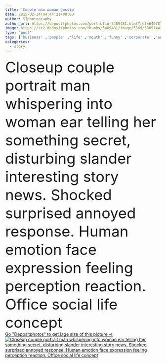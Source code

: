 ```yaml
---
title: 'Couple man woman gossip'
date: 2015-02-24T04:44:21+00:00
author: SIphotography
author_url: https://depositphotos.com/portfolio-3489481.html?ref=64678756
image: https://st2.depositphotos.com/thumbs/3489481/image/5369/53691443/api_thumb_450.jpg?forcejpeg=true
type: "post"
tags: ['business' ,'people' ,'life' ,'mouth' ,'funny' ,'corporate' ,'work' ,'private' ,'secret' ,'spread' ,'bad' ,'listen' ,'discovery' ,'humor' ,'lie' ,'amazed' ,'worker' ,'wife' ,'husband' ,'nosy' ,'keep' ,'relationship' ,'marriage' ,'Advice' ,'grapevine' ,'wrong' ,'confidential' ,'rude' ,'gossip' ,'boss' ,'pregnant' ,'employee' ,'wow' ,'hear' ,'coworkers' ,'Coworker' ,'harassment' ,'offensive' ,'rumor' ,'disbelief' ,'false' ,'rumors' ,'misunderstanding' ,'rumour' ,'inappropriate' ,'white background' ,'misled' ,'whistle blower' ,'jaw drop' ]
categories: 
  - story
---
```

<div aling="center">
            <font size="60"> Closeup couple portrait man whispering into woman ear telling her something secret, disturbing slander interesting story news. Shocked surprised annoyed response. Human emotion face expression feeling perception reaction. Office social life concept</font>   
</div>
<div>
    <a href='https://st2.depositphotos.com/thumbs/3489481/image/5369/53691443/api_thumb_450.jpg?forcejpeg=true?ref=64678756' target=_blank > Go "Depositphotos" to get lage size of this picture ->
        <img href='https://st2.depositphotos.com/thumbs/3489481/image/5369/53691443/api_thumb_450.jpg?forcejpeg=true?ref=64678756' src='https://st2.depositphotos.com/3489481/5369/i/950/depositphotos_53691443-stock-photo-couple-man-woman-gossip.jpg?forcejpeg=true' alt='Closeup couple portrait man whispering into woman ear telling her something secret, disturbing slander interesting story news. Shocked surprised annoyed response. Human emotion face expression feeling perception reaction. Office social life concept' >
    </a>
</div>

